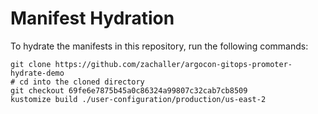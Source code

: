 # Manifest Hydration

To hydrate the manifests in this repository, run the following commands:

```shell
git clone https://github.com/zachaller/argocon-gitops-promoter-hydrate-demo
# cd into the cloned directory
git checkout 69fe6e7875b45a0c86324a99807c32cab7cb8509
kustomize build ./user-configuration/production/us-east-2
```
